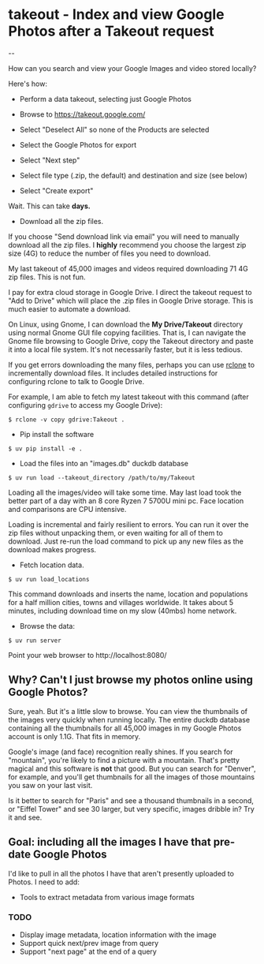 # takeout - Index and view Google Photos after a Takeout request

--

How can you search and view your Google Images and video stored
locally?

Here's how:

* Perform a data takeout, selecting just Google Photos

 * Browse to https://takeout.google.com/
 * Select "Deselect All" so none of the Products are selected
 * Select the Google Photos for export
 * Select "Next step"
 * Select file type (.zip, the default) and destination and size (see below)
 * Select "Create export"

Wait.  This can take **days.**

* Download all the zip files.

If you choose "Send download link via email" you will need to manually
download all the zip files. I **highly** recommend you choose the
largest zip size (4G) to reduce the number of files you need to
download.

My last takeout of 45,000 images and videos required downloading 71 4G
zip files. This is not fun.

I pay for extra cloud storage in Google Drive. I direct the takeout
request to "Add to Drive" which will place the .zip files in Google
Drive storage. This is much easier to automate a download.

On Linux, using Gnome, I can download the **My Drive/Takeout**
directory using normal Gnome GUI file copying facilities.  That is, I
can navigate the Gnome file browsing to Google Drive, copy the Takeout
directory and paste it into a local file system. It's not necessarily
faster, but it is less tedious.

If you get errors downloading the many files, perhaps you can use
[rclone](https://rclone.org) to incrementally download files. It
includes detailed instructions for configuring rclone to talk to
Google Drive.

For example, I am able to fetch my latest takeout with this command
(after configuring `gdrive` to access my Google Drive):

```
$ rclone -v copy gdrive:Takeout .
```

* Pip install the software

```
$ uv pip install -e .
```

* Load the files into an "images.db" duckdb database

```
$ uv run load --takeout_directory /path/to/my/Takeout
```

Loading all the images/video will take some time.  May last load took
the better part of a day with an 8 core Ryzen 7 5700U mini pc.  Face
location and comparisons are CPU intensive.

Loading is incremental and fairly resilient to errors.  You can run it
over the zip files without unpacking them, or even waiting for all of
them to download. Just re-run the load command to pick up any new
files as the download makes progress.

* Fetch location data.

```
$ uv run load_locations
```

This command downloads and inserts the name, location and populations
for a half million cities, towns and villages worldwide.  It takes
about 5 minutes, including download time on my slow (40mbs) home
network.

* Browse the data:

```
$ uv run server
```

Point your web browser to http://localhost:8080/

## Why? Can't I just browse my photos online using Google Photos?

Sure, yeah.  But it's a little slow to browse. You can view the
thumbnails of the images very quickly when running locally.  The
entire duckdb database containing all the thumbnails for all 45,000
images in my Google Photos account is only 1.1G.  That fits in memory.

Google's image (and face) recognition really shines.  If you search
for "mountain", you're likely to find a picture with a mountain.
That's pretty magical and this software is **not** that good. But you
can search for "Denver", for example, and you'll get thumbnails for
all the images of those mountains you saw on your last visit.

Is it better to search for "Paris" and see a thousand thumbnails in a
second, or "Eiffel Tower" and see 30 larger, but very specific, images
dribble in?  Try it and see.


## Goal: including all the images I have that pre-date Google Photos

I'd like to pull in all the photos I have that aren't presently
uploaded to Photos.  I need to add:

* Tools to extract metadata from various image formats

### TODO

* Display image metadata, location information with the image
* Support quick next/prev image from query
* Support "next page" at the end of a query
